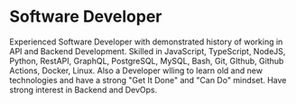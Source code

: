# Software Developer
Experienced Software Developer with demonstrated history of working in API and Backend Development.
Skilled in JavaScript, TypeScript, NodeJS, Python, RestAPI, GraphQL, PostgreSQL, MySQL, Bash, Git,
GIthub, Github Actions, Docker, Linux. Also a Developer wlling to learn old and new technologies
and have a strong "Get It Done" and "Can Do" mindset. Have strong interest in Backend and DevOps.
